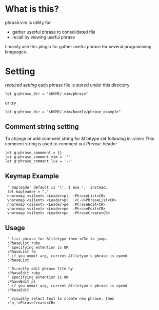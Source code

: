 What is this?
==================================
phrase.vim is utility for

  * gather userful phrase to consolidated file
  * recall by viewing useful phrase

I mainly use this plugin for gather useful phrase for several programming languages.

Setting
================================
*required setting* each phrase file is stored under this directory

    let g:phrase_dir = "$HOME/.vim/phrase"

or try

    let g:phrase_dir = "$HOME/.vim/bundle/phrase_example"

Comment string setting
------------------------------------------------------------------
To change or add comment string for &filetype
set following in .vimrc
This comment string is used to comment out *Phrase:* header

    let g:phrase_commment = {}
    let g:phrase_comment.vim = '"'
    let g:phrase_comment.lua = '--'

Keymap Example
-----------------------------------------------------------------
     " mapleader default is '\', I use ',' instead.
     let mapleader = ","
     nnoremap <silent> <Leader>pl  :PhraseList<CR>
     vnoremap <silent> <Leader>pl  :<C-u>PhraseList<CR>
     nnoremap <silent> <Leader>pe  :PhraseEdit<CR>
     vnoremap <silent> <Leader>pe  :PhraseEdit<CR>
     vnoremap <silent> <Leader>pc  :PhraseCreate<CR>

Usage
-----------------------------------------------------------------
     " list phrase for &filetype then <CR> to jump.
     :PhaseList ruby
     " specifying extention is OK
     :PhaseList rb
     " if you ommit arg, current &filetype's phrase is opend
     :PhaseList

     " Directly edit phrase file by
     :PhaseEdit ruby
     " specifying extention is OK
     :PhaseEdit pl
     " if you ommit arg, current &filetype's phrase is opend
     :PhaseEdit

     " visually select text to create new phrase, then
     :'<,'>PhraseCreate<CR>
